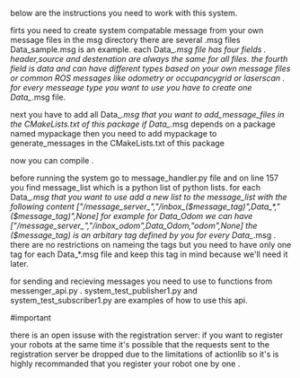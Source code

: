 
below are the instructions you need to work with this system.

firts you need to create system compatable message from your own message files 
in the msg directory there are several .msg files
Data_sample.msg is an example. each Data_*.msg file has four fields . header,source and destenation are always the same for
all files. the fourth field is data and can have different types based on your own message files or common ROS messages like odometry or occupancygrid or laserscan .
for every messeage type you want to use you have to create one Data_*.msg file.

next you have to add all Data_*.msg that you want to add_message_files in the CMakeLists.txt of this package 
if Data_*.msg depends on a package named mypackage then you need to add mypackage to generate_messages in the CMakeLists.txt of this package 

now you can compile .


before running the system go to message_handler.py file and on line 157 you find message_list which is a python list of python lists.
for each Data_*.msg that you want to use add a new list to the message_list with the following content ["/message_server_","/inbox_($message_tag)",Data_*,"($message_tag)",None]
for example for Data_Odom we can have ["/message_server_","/inbox_odom",Data_Odom,"odom",None]
the ($message_tag) is an arbitary tag defined by you for every Data_*.msg . there are no restrictions on nameing the tags but you need to have only one tag for each Data_*.msg file and 
keep this tag in mind because we'll need it later.



for sending and recieving messages you need to use to functions from messenger_api.py . 
system_test_publisher1.py and system_test_subscriber1.py are examples of how to use this api.




#important 

there is an open issuse with the registration server:
if you want to  register your robots at the same time it's possible that the requests sent to the registration server be dropped due to the limitations of actionlib
 so it's is highly recommanded that you register your robot one by one .
